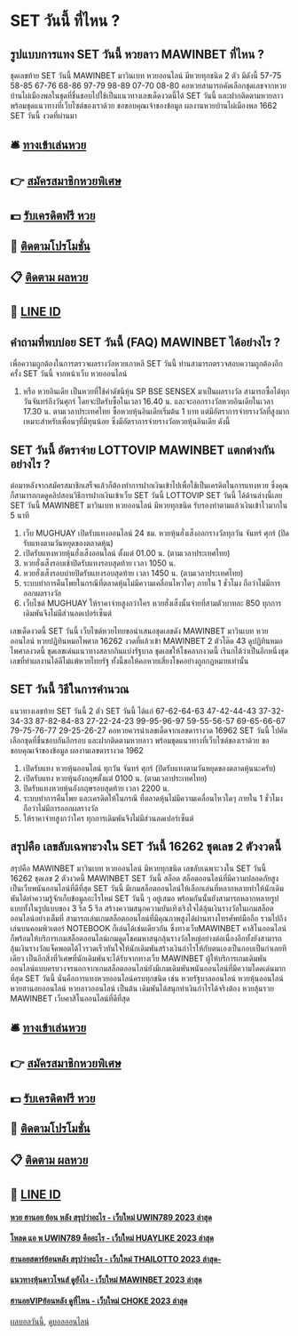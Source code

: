 # SET วันนี้ ที่ไหน ?
## รูปแบบการแทง SET วันนี้ หวยลาว MAWINBET ที่ไหน ?
ชุดเลขท้าย SET วันนี้ MAWINBET มาวินเบท หวยออนไลน์ มีหวยทุกชนิด 2 ตัว มีดังนี้
57-75
58-85
67-76
68-86
97-79
98-89
07-70
08-80
คอหวยสามารถคัดเลือกชุดเลขจากหวยบ้านไผ่เมืองพลในชุดที่ชื่นชอบไปใช้เป็นแนวทางเลขเด็ดงวดนี้ได้ SET วันนี้ และฝากติดตามหวยลาว พร้อมชุดแนวทางที่เว็บไซต์ของเราด้วย
ขอขอบคุณเจ้าของข้อมูล
ผลงานหวยบ้านไผ่เมืองพล 1662 SET วันนี้ งวดที่ผ่านมา


## 🛎 [ทางเข้าเล่นหวย](https://bit.ly/3BG5bNw)
## 👉 [สมัครสมาชิกหวยพิเศษ](https://bit.ly/3BG5bNw)
## 💵 [รับเครดิตฟรี หวย](https://bit.ly/3C3mvgS)
## 👑 [ติดตามโปรโมชั่น](https://bit.ly/3C3mvgS)
## 📋 [ติดตาม ผลหวย](https://bit.ly/3C3mvgS)
## 📱 [LINE ID](https://bit.ly/3C3mvgS)

## คำถามที่พบบ่อย SET วันนี้ (FAQ) MAWINBET ได้อย่างไร ?
เพื่อความถูกต้องในการตรวจผลรางวัลหวยเกาหลี SET วันนี้ ท่านสามารถตรวจสอบความถูกต้องอีกครั้ง SET วันนี้ จากหน้าเว็บ หวยออนไลน์
1. หรือ หวยอินเดีย เป็นหวยที่ใช้ค่าดัชนีหุ้น SP BSE SENSEX มาเป็นผลรางวัล สามารถซื้อได้ทุกวันจันทร์ถึงวันศุกร์ โดยจะปิดรับซื้อในเวลา 16.40 น. และจะออกรางวัลหวยอินเดียในเวลา 17.30 น. ตามเวลาประเทศไทย ซื้อหวยหุ้นอินเดียเริ่มต้น 1 บาท แต่มีอัตราการจ่ายรางวัลที่สูงมาก เหมาะสำหรับเพื่อนๆที่มีทุนน้อย ซึ่งมีอัตราการจ่ายรางวัลหวยหุ้นอินเดีย ดังนี้

## SET วันนี้ อัตราจ่าย LOTTOVIP MAWINBET แตกต่างกันอย่างไร ?
ต่อมาหลังจากสมัครสมาชิกเสร็จแล้วก็ต้องทำการฝากเงินเข้าไปเพื่อใช้เป็นเครดิตในการแทงหวย
ซึ่งคุณก็สามารถกดดูคลิปสอนวิธีการฝากเงินเข้าเว็บ SET วันนี้ LOTTOVIP SET วันนี้ ได้ด้านล่างนี้เลย SET วันนี้ MAWINBET มาวินเบท หวยออนไลน์ มีหวยทุกชนิด รับรองทำตามแล้วเงินเข้าไวมากใน 5 นาที
1. เว็บ MUGHUAY เปิดรับแทงออนไลน์ 24 ชม. หวยหุ้นฮั่งเส็งออกรางวัลทุกวัน จันทร์ ศุกร์ (ปิดรับแทงตามวันหยุดของตลาดหุ้น)
2. เปิดรับแทงหวยหุ้นฮั่งเส็งออนไลน์ ตั้งแต่ 01.00 น. (ตามเวลาประเทศไทย)
3. หวยฮั่งเส็งรอบเช้าปิดรับแทงรอบสุดท้าย เวลา 1050 น.
4. หวยฮั่งเส็งรอบบ่ายปิดรับแทงรอบสุดท้าย เวลา 1450 น. (ตามเวลาประเทศไทย)
5. ระบบทำการคืนโพยในกรณีที่ตลาดหุ้นไม่มีความเคลื่อนไหวใดๆ ภายใน 1 ชั่วโมง ถือว่าไม่มีการออกผลรางวัล
6. เว็บไซต์ MUGHUAY ให้ราคาจ่ายสูงกว่าใคร หวยฮั่งเส็งนั้นจ่ายที่สามตัวบาทละ 850 ทุกการเดิมพันจึงไม่มีส่วนลดเปอร์เซ็นต์

เลขเด็ดงวดนี้ SET วันนี้ เว็บไซต์หวยไทยขอนำเสนอชุดเลขดัง MAWINBET มาวินเบท หวยออนไลน์ หวยปฏิทินหมอไพศาล 16262 งวดที่แล้วเข้า MAWINBET 2 ตัวโต๊ด 43 ดูปฏิทินหมอไพศาลงวดนี้ ชุดเลขเด่นแนวทางสลากกินแบ่งรัฐบาล ชุดเลขให้โชคลาภงวดนี้ เรีนกได้ว่าเป็นอีกหนึ่งชุดเลขที่ทำผลงานได้ดีไม่แพ้หวยไทยรัฐ ทั้งนี้ขอให้คอหวยเสี่ยงโชคอย่างถูกกฎหมายเท่านั้น

## SET วันนี้ วิธีในการคำนวณ
แนวทางเลขท้าย SET วันนี้ 2 ตัว SET วันนี้ ได้แก่
67-62-64-63
47-42-44-43
37-32-34-33
87-82-84-83
27-22-24-23
99-95-96-97
59-55-56-57
69-65-66-67
79-75-76-77
29-25-26-27
คอหวยควรนำเลขเด็ดจากเลขดารางวด 16962 SET วันนี้ ไปคัดเลือกชุดที่ชื่นชอบกันอีกรอบ และฝากติดตามหวยลาว พร้อมชุดแนวทางที่เว็บไซต์ของเราด้วย
ขอขอบคุณเจ้าของข้อมูล
ผลงานเลขดารางวด 1962

1. เปิดรับแทง หวยหุ้นออนไลน์ ทุกวัน จันทร์ ศุกร์ (ปิดรับแทงตามวันหยุดของตลาดหุ้นนะครับ)
2. เปิดรับแทง หวยหุ้นอังกฤษตั้งแต่ 0100 น. (ตามเวลาประเทศไทย)
3. ปิดรับแทงหวยหุ้นอังกฤษรอบสุดท้าย เวลา 2200 น.
4. ระบบทำการคืนโพย และเครดิตให้ในกรณี ที่ตลาดหุ้นไม่มีความเคลื่อนไหวใดๆ ภายใน 1 ชั่วโมง ถือว่าไม่มีการออกผลรางวัล
5. ให้ราคาจ่ายสูงกว่าใคร ทุกการเดิมพันจึงไม่มีส่วนลดเปอร์เซ็นต์

## สรุปคือ เลขลับเฉพาะวงใน SET วันนี้ 16262 ชุดเลข 2 ตัวงวดนี้
สรุปคือ MAWINBET มาวินเบท หวยออนไลน์ มีหวยทุกชนิด เลขลับเฉพาะวงใน SET วันนี้ 16262 ชุดเลข 2 ตัวงวดนี้ MAWINBET SET วันนี้ สล็อต สล็อตออนไลน์ที่มีความปลอดภัยสูง เป็นเว็บพนันออนไลน์ที่ดีที่สุด SET วันนี้ มีเกมสล็อตออนไลน์ให้เลือกเล่นที่หลากหลายทำให้นักเดิมพันได้ทำความรู้จักเก็บข้อมูลอะไรใหม่ SET วันนี้ ๆ อยู่เสมอ พร้อมกันนั้นยังสามารถหลากหลายรูปแบบทั้งในรูปแบบของ 3 รีล 5 รีล สร้างความสนุกความบันเทิงเริงใจได้ลุ้นเงินรางวัลในเกมสล็อตออนไลน์อย่างเต็มที่ สามารถเล่นเกมสล็อตออนไลน์ที่มีคุณภาพสูงได้ผ่านทางโทรศัพท์มือถือ รวมไปถึงเล่นบนคอมพิวเตอร์ NOTEBOOK ก็เล่นได้เช่นเดียวกัน ซึ่งทางเว็บMAWINBET คาสิโนออนไลน์ก็พร้อมให้บริการเกมสล็อตออนไลน์เกมดูดโชคมหาสนุกลุ้นรางวัลใหญ่อย่างต่อเนื่องอีกทั้งยังสามารถลุ้นเงินรางวัลแจ็คพอตได้ไวรวดเร็วทันใจให้นักเดิมพันสร้างเงินกำไรให้กับตนเองเป็นกอบเป็นกำเลยทีเดียว เป็นอีกสิ่งที่วิเศษที่นักเดิมพันจะได้รับจากทางเว็บ MAWINBET ผู้ให้บริการเกมเดิมพันออนไลน์แบบครบวงจรนอกจากเกมสล็อตออนไลน์ยังมีเกมเดิมพันพนันออนไลน์ที่มีความโดดเด่นมากที่สุด SET วันนี้ นั่นคือการแทงหวยออนไลน์ครบทุกชนิด เช่น หวยรัฐบาลออนไลน์ หวยหุ้นออนไลน์ หวยฮานอยออนไลน์ หวยลาวออนไลน์ เป็นต้น เดิมพันได้สนุกทำเงินกำไรได้จริงต้อง หวยลุ้นรวย MAWINBET เว็บคาสิโนออนไลน์ที่ดีที่สุด

## 🛎 [ทางเข้าเล่นหวย](https://bit.ly/3BG5bNw)
## 👉 [สมัครสมาชิกหวยพิเศษ](https://bit.ly/3BG5bNw)
## 💵 [รับเครดิตฟรี หวย](https://bit.ly/3C3mvgS)
## 👑 [ติดตามโปรโมชั่น](https://bit.ly/3C3mvgS)
## 📋 [ติดตาม ผลหวย](https://bit.ly/3C3mvgS)
## 📱 [LINE ID](https://bit.ly/3C3mvgS)

#### [หวย ฮานอย ย้อน หลัง สรุปว่าอะไร - เว็บใหม่ UWIN789 2023 ล่าสุด](https://atom.io/themes/หวย%20ฮานอย%20ย้อน%20หลัง%20สรุปว่าอะไร%20-%20เว็บใหม่%20uwin789%202023%20ล่าสุด)
#### [โหลด แอ พ UWIN789 คืออะไร - เว็บใหม่ HUAYLIKE 2023 ล่าสุด](https://atom.io/themes/โหลด%20แอ%20พ%20uwin789%20คืออะไร%20-%20เว็บใหม่%20huaylike%202023%20ล่าสุด)
#### [ฮานอยสตาร์ย้อนหลัง สรุปว่าอะไร - เว็บใหม่ THAILOTTO 2023 ล่าสุด-](https://atom.io/themes/ฮานอยสตาร์ย้อนหลัง%20สรุปว่าอะไร%20-%20เว็บใหม่%20thailotto%202023%20ล่าสุด-)
#### [แนวทางหุ้นดาวโจนส์ ดูยังไง - เว็บใหม่ MAWINBET 2023 ล่าสุด](https://atom.io/themes/แนวทางหุ้นดาวโจนส์%20ดูยังไง%20-%20เว็บใหม่%20mawinbet%202023%20ล่าสุด)
#### [ฮานอยVIPย้อนหลัง ดูที่ไหน - เว็บใหม่ CHOKE 2023 ล่าสุด](https://atom.io/themes/ฮานอยvipย้อนหลัง%20ดูที่ไหน%20-%20เว็บใหม่%20choke%202023%20ล่าสุด)

[ผลบอลวันนี้](https://siamsport.tv "ผลบอลวันนี้"), [ดูบอลออนไลน์](https://siamsport.tv/ดูบอลสด "ดูบอลออนไลน์")